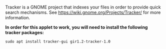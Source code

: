 Tracker is a GNOME project that indexes your files in order to provide quick search mechanisms. See https://wiki.gnome.org/Projects/Tracker/ for more information.

**In order for this applet to work, you will need to install the following tracker packages:**
```
sudo apt install tracker-gui gir1.2-tracker-1.0 
```

